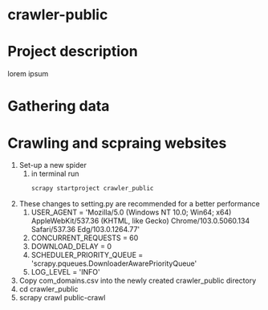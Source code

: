 # crawler-public

# Project description

lorem ipsum

# Gathering data

# Crawling and scpraing websites

1. Set-up a new spider
   1. in terminal run
      ```bash
      scrapy startproject crawler_public
      ```
2. These changes to setting.py are recommended for a better performance
   1. USER_AGENT = 'Mozilla/5.0 (Windows NT 10.0; Win64; x64) AppleWebKit/537.36 (KHTML, like Gecko) Chrome/103.0.5060.134 Safari/537.36 Edg/103.0.1264.77'
   2. CONCURRENT_REQUESTS = 60
   3. DOWNLOAD_DELAY = 0
   4. SCHEDULER_PRIORITY_QUEUE = 'scrapy.pqueues.DownloaderAwarePriorityQueue'
   5. LOG_LEVEL = 'INFO'
3. Copy com_domains.csv into the newly created crawler_public directory
4. cd crawler_public
5. scrapy crawl public-crawl
